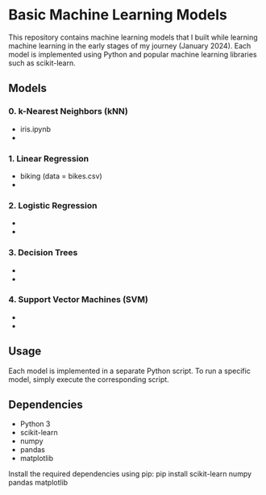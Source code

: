 # Basic Machine Learning Models

This repository contains machine learning models that I built while learning machine learning in the early stages of my journey (January 2024). Each model is implemented using Python and popular machine learning libraries such as scikit-learn.

## Models

### 0. k-Nearest Neighbors (kNN)
- iris.ipynb
- 

### 1. Linear Regression
- biking (data = bikes.csv)
- 
   
### 2. Logistic Regression
- 
- 
 
### 3. Decision Trees
- 
- 

### 4. Support Vector Machines (SVM)
- 
- 

## Usage
Each model is implemented in a separate Python script.
To run a specific model, simply execute the corresponding script.

## Dependencies
- Python 3
- scikit-learn
- numpy
- pandas
- matplotlib

Install the required dependencies using pip:
pip install scikit-learn numpy pandas matplotlib
